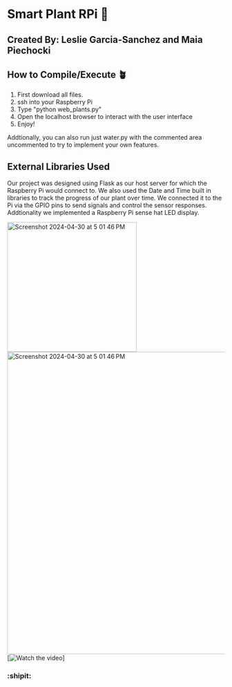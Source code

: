 ﻿# Smart Plant RPi :seedling:

## Created By: Leslie Garcia-Sanchez and Maia Piechocki

## How to Compile/Execute :potted_plant:
1. First download all files.
2. ssh into your Raspberry Pi
3. Type "python web_plants.py"
4. Open the localhost browser to interact with the user interface
5. Enjoy!

Addtionally, you can also run just water.py with the commented area uncommented to try to implement your own features.

## External Libraries Used
Our project was designed using Flask as our host server for which the Raspberry Pi would connect to. We also used the Date and Time built in libraries to track the progress of our plant over time. We connected it to the Pi via the GPIO pins to send signals and control the sensor responses. Addtionality we implemented a Raspberry Pi sense hat LED display.

<img width="300" alt="Screenshot 2024-04-30 at 5 01 46 PM" src="https://github.com/maiapiechocki/smart-plant-rpi/assets/122650579/5dcc0e1a-4818-4944-a9da-504ee6e53c64"> <img width="700" alt="Screenshot 2024-04-30 at 5 01 46 PM" src="https://github.com/maiapiechocki/smart-plant-rpi/assets/122650579/5628a077-19a4-42c1-bf14-3cae7faab17e">
[![Watch the video](https://github.com/maiapiechocki/smart-plant-rpi/assets/122650579/415d8067-297c-4c52-a8d6-24501d68e5c7)]


### :shipit:
